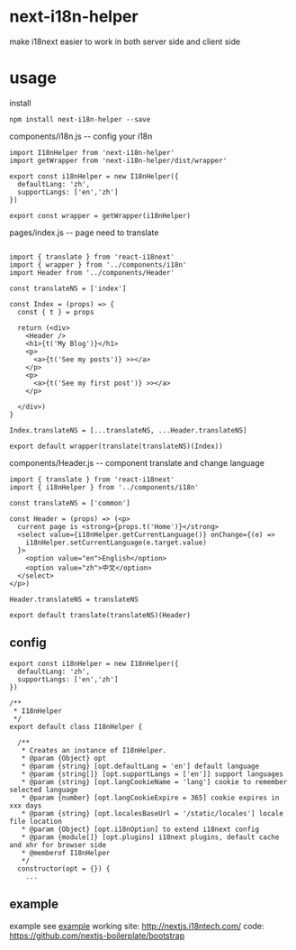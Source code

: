 # next-i18n-helper

make i18next easier to work in both server side and client side

# usage

install

```
npm install next-i18n-helper --save
```

components/i18n.js -- config your i18n

```
import I18nHelper from 'next-i18n-helper'
import getWrapper from 'next-i18n-helper/dist/wrapper'

export const i18nHelper = new I18nHelper({
  defaultLang: 'zh',
  supportLangs: ['en','zh']
})

export const wrapper = getWrapper(i18nHelper)
```

pages/index.js -- page need to translate

```

import { translate } from 'react-i18next'
import { wrapper } from '../components/i18n'
import Header from '../components/Header'

const translateNS = ['index']

const Index = (props) => {
  const { t } = props

  return (<div>
    <Header />
    <h1>{t('My Blog')}</h1>
    <p>
      <a>{t('See my posts')} >></a>
    </p>
    <p>
      <a>{t('See my first post')} >></a>
    </p>

  </div>)
}

Index.translateNS = [...translateNS, ...Header.translateNS]

export default wrapper(translate(translateNS)(Index))
```

components/Header.js -- component translate and change language

```
import { translate } from 'react-i18next'
import { i18nHelper } from '../components/i18n'

const translateNS = ['common']

const Header = (props) => (<p>
  current page is <strong>{props.t('Home')}</strong>
  <select value={i18nHelper.getCurrentLanguage()} onChange={(e) =>
    i18nHelper.setCurrentLanguage(e.target.value)
  }>
    <option value="en">English</option>
    <option value="zh">中文</option>
  </select>
</p>)

Header.translateNS = translateNS

export default translate(translateNS)(Header)
```

## config

```
export const i18nHelper = new I18nHelper({
  defaultLang: 'zh',
  supportLangs: ['en','zh']
})
```

```
/**
 * I18nHelper
 */
export default class I18nHelper {

  /**
   * Creates an instance of I18nHelper.
   * @param {Object} opt
   * @param {string} [opt.defaultLang = 'en'] default language
   * @param {string[]} [opt.supportLangs = ['en']] support languages
   * @param {string} [opt.langCookieName = 'lang'] cookie to remember selected language
   * @param {number} [opt.langCookieExpire = 365] cookie expires in xxx days
   * @param {string} [opt.localesBaseUrl = '/static/locales'] locale file location
   * @param {Object} [opt.i18nOption] to extend i18next config 
   * @param {module[]} [opt.plugins] i18next plugins, default cache and xhr for browser side
   * @memberof I18nHelper
   */
  constructor(opt = {}) {
    ...
```


## example
example see [example](./example) 
working site: http://nextjs.i18ntech.com/ code: https://github.com/nextjs-boilerplate/bootstrap
